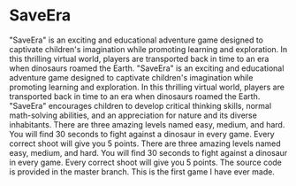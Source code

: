 # SaveEra
"SaveEra" is an exciting and educational adventure game designed to captivate children's imagination while promoting learning and exploration. In this thrilling virtual world, players are transported back in time to an era when dinosaurs roamed the Earth.
"SaveEra" is an exciting and educational adventure game designed to captivate children's imagination while promoting learning and exploration. In this thrilling virtual world, players are transported back in time to an era when dinosaurs roamed the Earth.
"SaveEra" encourages children to develop critical thinking skills, normal math-solving abilities, and an appreciation for nature and its diverse inhabitants.
There are three amazing levels named easy, medium, and hard. You will find 30 seconds to fight against a dinosaur in every game. Every correct shoot will give you 5 points.
There are three amazing levels named easy, medium, and hard. You will find 30 seconds to fight against a dinosaur in every game. Every correct shoot will give you 5 points.
The source code is provided in the master branch. This is the first game I have ever made.
